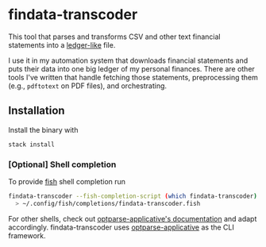 # findata-transcoder

This tool that parses and transforms CSV and other text financial statements
into a [ledger-like](https://www.ledger-cli.org/) file.

I use it in my automation system that downloads financial statements and puts
their data into one big ledger of my personal finances. There are other tools
I've written that handle fetching those statements, preprocessing them (e.g.,
`pdftotext` on PDF files), and orchestrating.

## Installation

Install the binary with

```shell
stack install
```

### \[Optional\] Shell completion

To provide [fish] shell completion run

```sh
findata-transcoder --fish-completion-script (which findata-transcoder) \
  > ~/.config/fish/completions/findata-transcoder.fish
```

For other shells, check out [optparse-applicative's
documentation](https://hackage.haskell.org/package/optparse-applicative#:~:text=revoir%20%20%20%20%20%20%20%20%20%20%20%20%20%20%20%20Say%20goodbye-,Bash%2C%20Zsh%2C%20and%20Fish%20Completions,-optparse%2Dapplicative%20has)
and adapt accordingly. findata-transcoder uses
[optparse-applicative] as the CLI framework.

[fish]: https://fishshell.com
[optparse-applicative]: https://github.com/pcapriotti/optparse-applicative
